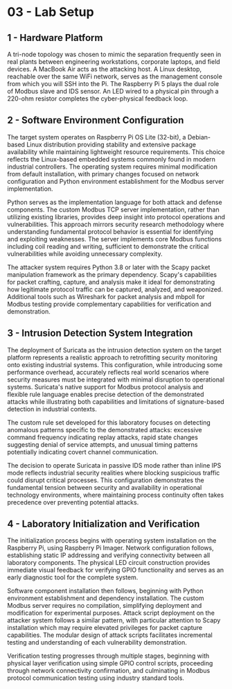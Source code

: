 # 03 - Lab Setup

## 1 - Hardware Platform

A tri-node topology was chosen to mimic the separation frequently seen in real plants between engineering workstations, corporate laptops, and field devices. A MacBook Air acts as the attacking host. A Linux desktop, reachable over the same WiFi network, serves as the management console from which you will SSH into the Pi. The Raspberry Pi 5 plays the dual role of Modbus slave and IDS sensor. An LED wired to a physical pin through a 220-ohm resistor completes the cyber-physical feedback loop.

## 2 - Software Environment Configuration

The target system operates on Raspberry Pi OS Lite (32-bit), a Debian-based Linux distribution providing stability and extensive package availability while maintaining lightweight resource requirements. This choice reflects the Linux-based embedded systems commonly found in modern industrial controllers. The operating system requires minimal modification from default installation, with primary changes focused on network configuration and Python environment establishment for the Modbus server implementation.

Python serves as the implementation language for both attack and defense components. The custom Modbus TCP server implementation, rather than utilizing existing libraries, provides deep insight into protocol operations and vulnerabilities. This approach mirrors security research methodology where understanding fundamental protocol behavior is essential for identifying and exploiting weaknesses. The server implements core Modbus functions including coil reading and writing, sufficient to demonstrate the critical vulnerabilities while avoiding unnecessary complexity.

The attacker system requires Python 3.8 or later with the Scapy packet manipulation framework as the primary dependency. Scapy's capabilities for packet crafting, capture, and analysis make it ideal for demonstrating how legitimate protocol traffic can be captured, analyzed, and weaponized. Additional tools such as Wireshark for packet analysis and mbpoll for Modbus testing provide complementary capabilities for verification and demonstration.

## 3 - Intrusion Detection System Integration

The deployment of Suricata as the intrusion detection system on the target platform represents a realistic approach to retrofitting security monitoring onto existing industrial systems. This configuration, while introducing some performance overhead, accurately reflects real world scenarios where security measures must be integrated with minimal disruption to operational systems. Suricata's native support for Modbus protocol analysis and flexible rule language enables precise detection of the demonstrated attacks while illustrating both capabilities and limitations of signature-based detection in industrial contexts.

The custom rule set developed for this laboratory focuses on detecting anomalous patterns specific to the demonstrated attacks: excessive command frequency indicating replay attacks, rapid state changes suggesting denial of service attempts, and unusual timing patterns potentially indicating covert channel communication. 

The decision to operate Suricata in passive IDS mode rather than inline IPS mode reflects industrial security realities where blocking suspicious traffic could disrupt critical processes. This configuration demonstrates the fundamental tension between security and availability in operational technology environments, where maintaining process continuity often takes precedence over preventing potential attacks. 

## 4 - Laboratory Initialization and Verification

The initialization process begins with operating system installation on the Raspberry Pi, using Raspberry Pi Imager. Network configuration follows, establishing static IP addressing and verifying connectivity between all laboratory components. The physical LED circuit construction provides immediate visual feedback for verifying GPIO functionality and serves as an early diagnostic tool for the complete system.

Software component installation then follows, beginning with Python environment establishment and dependency installation. The custom Modbus server requires no compilation, simplifying deployment and modification for experimental purposes. Attack script deployment on the attacker system follows a similar pattern, with particular attention to Scapy installation which may require elevated privileges for packet capture capabilities. The modular design of attack scripts facilitates incremental testing and understanding of each vulnerability demonstration.

Verification testing progresses through multiple stages, beginning with physical layer verification using simple GPIO control scripts, proceeding through network connectivity confirmation, and culminating in Modbus protocol communication testing using industry standard tools. 


